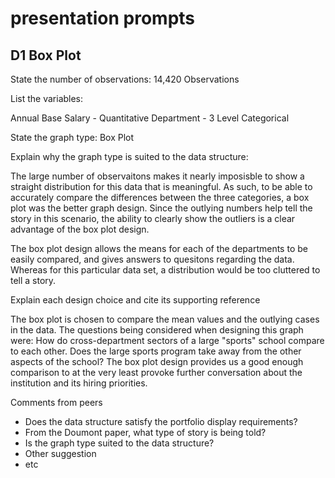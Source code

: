 
presentation prompts
====================

D1 Box Plot
-----------

State the number of observations: 14,420 Observations

List the variables:

Annual Base Salary - Quantitative Department - 3 Level Categorical

State the graph type: Box Plot

Explain why the graph type is suited to the data structure:

The large number of observaitons makes it nearly imposisble to show a straight distribution for this data that is meaningful. As such, to be able to accurately compare the differences between the three categories, a box plot was the better graph design. Since the outlying numbers help tell the story in this scenario, the ability to clearly show the outliers is a clear advantage of the box plot design.

The box plot design allows the means for each of the departments to be easily compared, and gives answers to quesitons regarding the data. Whereas for this particular data set, a distribution would be too cluttered to tell a story.

Explain each design choice and cite its supporting reference

The box plot is chosen to compare the mean values and the outlying cases in the data. The questions being considered when designing this graph were: How do cross-department sectors of a large "sports" school compare to each other. Does the large sports program take away from the other aspects of the school? The box plot design provides us a good enough comparison to at the very least provoke further conversation about the institution and its hiring priorities.

Comments from peers

-   Does the data structure satisfy the portfolio display requirements?
-   From the Doumont paper, what type of story is being told?
-   Is the graph type suited to the data structure?
-   Other suggestion
-   etc
